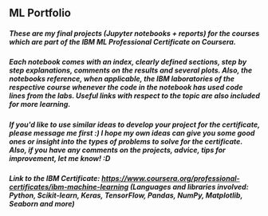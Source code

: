 ## ML Portfolio

##### These are my final projects (Jupyter notebooks + reports) for the courses which are part of the IBM ML Professional Certificate on Coursera. 

##### Each notebook comes with an index, clearly defined sections, step by step explanations, comments on the results and several plots. Also, the notebooks reference, when applicable, the IBM laboratories of the respective course whenever the code in the notebook has used code lines from the labs. Useful links with respect to the topic are also included for more learning. 

##### If you'd like to use similar ideas to develop your project for the certificate, please message me first :) I hope my own ideas can give you some good ones or insight into the types of problems to solve for the certificate. Also, if you have any comments on the projects, advice, tips for improvement, let me know! :D 

##### Link to the IBM Certificate: https://www.coursera.org/professional-certificates/ibm-machine-learning (Languages and libraries involved: Python, Scikit-learn, Keras, TensorFlow, Pandas, NumPy, Matplotlib, Seaborn and more)
